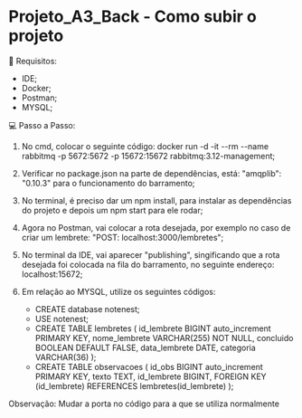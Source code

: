 # Projeto_A3_Back - Como subir o projeto

🔧 Requisitos:
- IDE;
- Docker;
- Postman;
- MYSQL;

💻 Passo a Passo:
1) No cmd, colocar o seguinte código: docker run -d -it --rm --name rabbitmq -p 5672:5672 -p 15672:15672 rabbitmq:3.12-management;
2) Verificar no package.json na parte de dependências, está: "amqplib": "0.10.3" para o funcionamento do barramento;
3) No terminal, é preciso dar um npm install, para instalar as dependências do projeto e depois um npm start para ele rodar;
4) Agora no Postman, vai colocar a rota desejada, por exemplo no caso de criar um lembrete: "POST: localhost:3000/lembretes";
5) No terminal da IDE, vai aparecer "publishing", singificando que a rota desejada foi colocada na fila do barramento, no seguinte endereço: localhost:15672;
6) Em relação ao MYSQL, utilize os seguintes códigos:

   - CREATE database notenest;
   - USE notenest;
   - CREATE TABLE lembretes (
  id_lembrete BIGINT auto_increment PRIMARY KEY,
  nome_lembrete VARCHAR(255) NOT NULL,
  concluido BOOLEAN DEFAULT FALSE,
  data_lembrete DATE,
  categoria VARCHAR(36)
); 
   - CREATE TABLE observacoes (
  id_obs BIGINT auto_increment PRIMARY KEY,
  texto TEXT,
  id_lembrete BIGINT,
 FOREIGN KEY (id_lembrete) REFERENCES lembretes(id_lembrete)
);

Observação:  Mudar a porta no código para a que se utiliza normalmente




   
